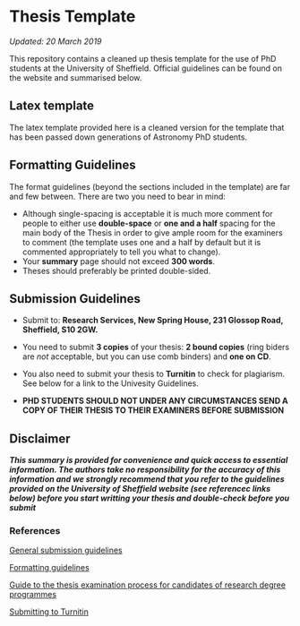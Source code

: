 

# Thesis Template 
_Updated: 20 March 2019_

This repository contains a cleaned up thesis template for the use of PhD students at the University of Sheffield. 
Official guidelines can be found on the website and summarised below. 

## Latex template
The latex template provided here is a cleaned version for the template that has been passed down generations of Astronomy PhD students. 

## Formatting Guidelines

The format guidelines (beyond the sections included in the template) are far and few between. There are two you need to bear in mind:
* Although single-spacing is acceptable it is much more comment for people to either use **double-space** or **one and a half** spacing for the main body of the Thesis in order to give ample room for the examiners to comment (the template uses one and a half by default but it is commented appropriately to tell you what to change).
* Your **summary** page should not exceed **300 words**. 
* Theses should preferably be printed double-sided.

## Submission Guidelines

* Submit to: **Research Services, New Spring House, 231 Glossop Road, Sheffield, S10 2GW.**
* You need to submit **3 copies** of your thesis: **2 bound copies** (ring biders are *not* acceptable, but you can use comb binders) and **one on CD**.
* You also need to submit your thesis to **Turnitin** to check for plagiarism. See below for a link to the Univesity Guidelines. 

* **PHD STUDENTS SHOULD NOT UNDER ANY CIRCUMSTANCES SEND A COPY OF THEIR THESIS TO THEIR EXAMINERS BEFORE SUBMISSION**


## Disclaimer

**_This summary is provided for convenience and quick access to essential information. The authors take no responsibility for the accuracy of this information and we strongly recommend that you refer to the guidelines provided on the University of Sheffield website (see referencec links below) before you start writting your thesis and double-check before you submit_**

### References

[General submission guidelines](https://www.sheffield.ac.uk/rs/code/submission)

[Formatting guidelines](https://www.sheffield.ac.uk/rs/code/formatting)

[Guide to the thesis examination process for candidates of research degree programmes ](https://www.sheffield.ac.uk/polopoly_fs/1.688400!/file/Guidance_Notes_for_Candidates_final_updated_Sept18.pdf)

[Submitting to Turnitin](https://www.sheffield.ac.uk/rs/code/turnitin)
